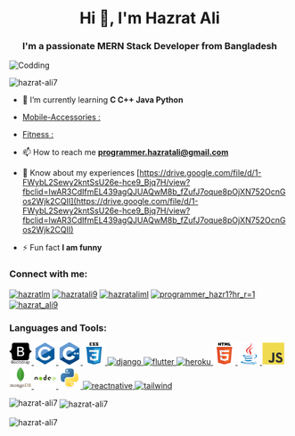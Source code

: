  
 <h1 align="center">Hi 👋, I'm Hazrat Ali</h1>
<h3 align="center">I'm a passionate MERN Stack Developer from Bangladesh</h3>
<img aling="right" alt="Codding" width="1000"src="https://media.tenor.com/2uyENRmiUt0AAAAC/coding.gif">

<p align="left"> <img src="https://komarev.com/ghpvc/?username=hazrat-ali7&label=Profile%20views&color=0e75b6&style=flat" alt="hazrat-ali7" /> </p>

- 🌱 I’m currently learning **C C++ Java Python**

- [Mobile-Accessories :](https://hazrat-mobile-accessories.netlify.app/review)

- [Fitness :](https://rococo-lolly-12cf97.netlify.app/home)

- 📫 How to reach me **programmer.hazratali@gmail.com**

- 📄 Know about my experiences [https://drive.google.com/file/d/1-FWybL2Sewy2kntSsU26e-hce9_Bjq7H/view?fbclid=IwAR3CdIfmEL439agQJUAQwM8b_fZufJ7oque8pOjXN752OcnGos2Wjk2CQII](https://drive.google.com/file/d/1-FWybL2Sewy2kntSsU26e-hce9_Bjq7H/view?fbclid=IwAR3CdIfmEL439agQJUAQwM8b_fZufJ7oque8pOjXN752OcnGos2Wjk2CQII)

- ⚡ Fun fact **I am funny**

<h3 align="left">Connect with me:</h3>
<p align="left">
<a href="https://twitter.com/hazratlm" target="blank"><img align="center" src="https://raw.githubusercontent.com/rahuldkjain/github-profile-readme-generator/master/src/images/icons/Social/twitter.svg" alt="hazratlm" height="30" width="40" /></a>
<a href="https://linkedin.com/in/hazratali9" target="blank"><img align="center" src="https://raw.githubusercontent.com/rahuldkjain/github-profile-readme-generator/master/src/images/icons/Social/linked-in-alt.svg" alt="hazratali9" height="30" width="40" /></a>
<a href="https://fb.com/hazrataliml" target="blank"><img align="center" src="https://raw.githubusercontent.com/rahuldkjain/github-profile-readme-generator/master/src/images/icons/Social/facebook.svg" alt="hazrataliml" height="30" width="40" /></a>
<a href="https://www.hackerrank.com/programmer_hazr1?hr_r=1" target="blank"><img align="center" src="https://raw.githubusercontent.com/rahuldkjain/github-profile-readme-generator/master/src/images/icons/Social/hackerrank.svg" alt="programmer_hazr1?hr_r=1" height="30" width="40" /></a>
<a href="https://codeforces.com/profile/hazrat_ali9" target="blank"><img align="center" src="https://raw.githubusercontent.com/rahuldkjain/github-profile-readme-generator/master/src/images/icons/Social/codeforces.svg" alt="hazrat_ali9" height="30" width="40" /></a>
</p>

<h3 align="left">Languages and Tools:</h3>
<p align="left"> <a href="https://getbootstrap.com" target="_blank" rel="noreferrer"> <img src="https://raw.githubusercontent.com/devicons/devicon/master/icons/bootstrap/bootstrap-plain-wordmark.svg" alt="bootstrap" width="40" height="40"/> </a> <a href="https://www.cprogramming.com/" target="_blank" rel="noreferrer"> <img src="https://raw.githubusercontent.com/devicons/devicon/master/icons/c/c-original.svg" alt="c" width="40" height="40"/> </a> <a href="https://www.w3schools.com/cpp/" target="_blank" rel="noreferrer"> <img src="https://raw.githubusercontent.com/devicons/devicon/master/icons/cplusplus/cplusplus-original.svg" alt="cplusplus" width="40" height="40"/> </a> <a href="https://www.w3schools.com/css/" target="_blank" rel="noreferrer"> <img src="https://raw.githubusercontent.com/devicons/devicon/master/icons/css3/css3-original-wordmark.svg" alt="css3" width="40" height="40"/> </a> <a href="https://www.djangoproject.com/" target="_blank" rel="noreferrer"> <img src="https://cdn.worldvectorlogo.com/logos/django.svg" alt="django" width="40" height="40"/> </a> <a href="https://flutter.dev" target="_blank" rel="noreferrer"> <img src="https://www.vectorlogo.zone/logos/flutterio/flutterio-icon.svg" alt="flutter" width="40" height="40"/> </a> <a href="https://heroku.com" target="_blank" rel="noreferrer"> <img src="https://www.vectorlogo.zone/logos/heroku/heroku-icon.svg" alt="heroku" width="40" height="40"/> </a> <a href="https://www.w3.org/html/" target="_blank" rel="noreferrer"> <img src="https://raw.githubusercontent.com/devicons/devicon/master/icons/html5/html5-original-wordmark.svg" alt="html5" width="40" height="40"/> </a> <a href="https://www.java.com" target="_blank" rel="noreferrer"> <img src="https://raw.githubusercontent.com/devicons/devicon/master/icons/java/java-original.svg" alt="java" width="40" height="40"/> </a> <a href="https://developer.mozilla.org/en-US/docs/Web/JavaScript" target="_blank" rel="noreferrer"> <img src="https://raw.githubusercontent.com/devicons/devicon/master/icons/javascript/javascript-original.svg" alt="javascript" width="40" height="40"/> </a> <a href="https://www.mongodb.com/" target="_blank" rel="noreferrer"> <img src="https://raw.githubusercontent.com/devicons/devicon/master/icons/mongodb/mongodb-original-wordmark.svg" alt="mongodb" width="40" height="40"/> </a> <a href="https://nodejs.org" target="_blank" rel="noreferrer"> <img src="https://raw.githubusercontent.com/devicons/devicon/master/icons/nodejs/nodejs-original-wordmark.svg" alt="nodejs" width="40" height="40"/> </a> <a href="https://www.python.org" target="_blank" rel="noreferrer"> <img src="https://raw.githubusercontent.com/devicons/devicon/master/icons/python/python-original.svg" alt="python" width="40" height="40"/> </a> <a href="https://reactnative.dev/" target="_blank" rel="noreferrer"> <img src="https://reactnative.dev/img/header_logo.svg" alt="reactnative" width="40" height="40"/> </a> <a href="https://tailwindcss.com/" target="_blank" rel="noreferrer"> <img src="https://www.vectorlogo.zone/logos/tailwindcss/tailwindcss-icon.svg" alt="tailwind" width="40" height="40"/> </a> </p>

<p><img align="left" src="https://github-readme-stats.vercel.app/api/top-langs?username=hazrat-ali7&show_icons=true&locale=en&layout=compact" alt="hazrat-ali7" /></p>

<p>&nbsp;<img align="center" src="https://github-readme-stats.vercel.app/api?username=hazrat-ali7&show_icons=true&locale=en" alt="hazrat-ali7" /></p>

<p><img align="center" src="https://github-readme-streak-stats.herokuapp.com/?user=hazrat-ali7&" alt="hazrat-ali7" /></p>
